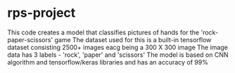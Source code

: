 # rps-project
This code creates a model that classifies pictures of hands for the 'rock-paper-scissors' game
The dataset used for this is a built-in tensorflow dataset consisting 2500+ images eacg being a 300 X 300 image 
The image data has 3 labels - 'rock', 'paper' and 'scissors' 
The model is based on CNN algorithm and tensorflow/keras libraries and has an accuracy of 99%
